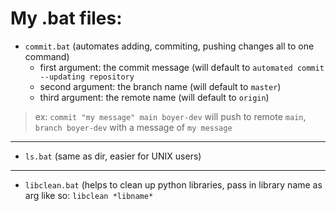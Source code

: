 # My .bat files:
- `commit.bat` (automates adding, commiting, pushing changes all to one command)
	- first argument: the commit message (will default to `automated commit --updating repository`
	- second argument: the branch name (will default to `master`)
	- third argument: the remote name (will default to `origin`)
	
> ex: `commit "my message" main boyer-dev` will push to remote `main`, `branch boyer-dev` with a message of `my message` 
*** 
- `ls.bat` (same as dir, easier for UNIX users)
***
- `libclean.bat` (helps to clean up python libraries, pass in library name as arg like so: `libclean *libname*`
